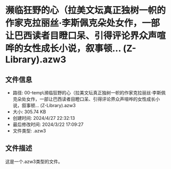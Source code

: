 ﻿# 濒临狂野的心（拉美文坛真正独树一帜的作家克拉丽丝·李斯佩克朵处女作，一部让巴西读者目瞪口呆、引得评论界众声喧哗的女性成长小说，叙事顿... (Z-Library).azw3

## 文件信息
- 路径: 00-temp\濒临狂野的心（拉美文坛真正独树一帜的作家克拉丽丝·李斯佩克朵处女作，一部让巴西读者目瞪口呆、引得评论界众声喧哗的女性成长小说，叙事顿... (Z-Library).azw3
- 大小: 305.74 KB
- 创建时间: 2024/4/27 22:32:13
- 最后修改时间: 2024/3/22 17:09:27
- 文件类型: .azw3

## 文件描述
这是一个.azw3类型的文件。

